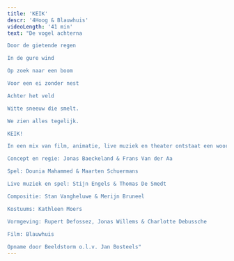 ```yaml
---
title: 'KEIK'
descr: '4Hoog & Blauwhuis'
videoLength: '41 min'
text: "De vogel achterna

Door de gietende regen

In de gure wind

Op zoek naar een boom

Voor een ei zonder nest

Achter het veld

Witte sneeuw die smelt.

We zien alles tegelijk.

KEIK!

In een mix van film, animatie, live muziek en theater ontstaat een woordeloos spel tussen acteurs op het podium en acteurs op het witte doek. Ze creëren de illusie van een bizarre en wondere wereld. Live pianomuziek vult de zaal en zet de toon. Een streling voor oog en oor!

Concept en regie: Jonas Baeckeland & Frans Van der Aa

Spel: Dounia Mahammed & Maarten Schuermans

Live muziek en spel: Stijn Engels & Thomas De Smedt

Compositie: Stan Vangheluwe & Merijn Bruneel

Kostuums: Kathleen Moers

Vormgeving: Rupert Defossez, Jonas Willems & Charlotte Debussche

Film: Blauwhuis  
  
Opname door Beeldstorm o.l.v. Jan Bosteels"
---
```

